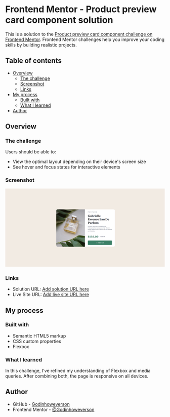 # Frontend Mentor - Product preview card component solution

This is a solution to the [Product preview card component challenge on Frontend Mentor](https://www.frontendmentor.io/challenges/product-preview-card-component-GO7UmttRfa). Frontend Mentor challenges help you improve your coding skills by building realistic projects. 

## Table of contents

- [Overview](#overview)
  - [The challenge](#the-challenge)
  - [Screenshot](#screenshot)
  - [Links](#links)
- [My process](#my-process)
  - [Built with](#built-with)
  - [What I learned](#what-i-learned)
- [Author](#author)



## Overview

### The challenge

Users should be able to:

- View the optimal layout depending on their device's screen size
- See hover and focus states for interactive elements

### Screenshot

![screenshot](/images/screenshot.png)


### Links

- Solution URL: [Add solution URL here](https://github.com/Godinhoweverson/product-preview-card)
- Live Site URL: [Add live site URL here](https://godinhoweverson.github.io/product-preview-card/)

## My process

### Built with

- Semantic HTML5 markup
- CSS custom properties
- Flexbox

### What I learned

In this challenge, I've refined my understanding of Flexbox and media queries. After combining both, the page is responsive on all devices.

## Author

- GitHub - [Godinhoweverson](https://github.com/Godinhoweverson)
- Frontend Mentor - [@Godinhoweverson](https://www.frontendmentor.io/profile/Godinhoweverson)
